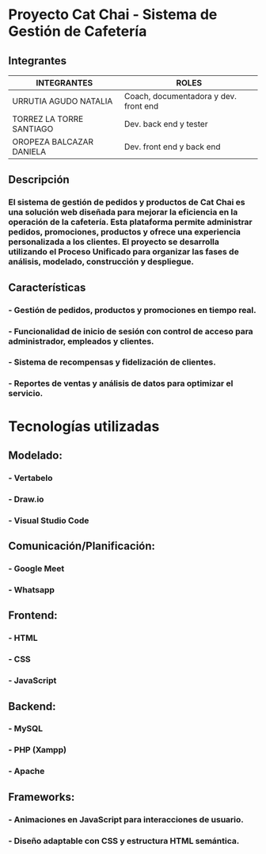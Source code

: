 # Proyecto Cat Chai - Sistema de Gestión de Cafetería

## Integrantes
| INTEGRANTES       | ROLES                                |
|---------------------|--------------------------------------------|
| URRUTIA AGUDO NATALIA  | Coach, documentadora y dev. front end |
| TORREZ  LA TORRE SANTIAGO | Dev. back end y tester |
| OROPEZA BALCAZAR DANIELA  | Dev. front end y back end      |

## Descripción
### El sistema de gestión de pedidos y productos de Cat Chai es una solución web diseñada para mejorar la eficiencia en la operación de la cafetería. Esta plataforma permite administrar pedidos, promociones, productos y ofrece una experiencia personalizada a los clientes. El proyecto se desarrolla utilizando el Proceso Unificado para organizar las fases de análisis, modelado, construcción y despliegue.

## Características
###   - Gestión de pedidos, productos y promociones en tiempo real.
###   - Funcionalidad de inicio de sesión con control de acceso para administrador, empleados y clientes.
###   - Sistema de recompensas y fidelización de clientes.
###   - Reportes de ventas y análisis de datos para optimizar el servicio.

# Tecnologías utilizadas
## Modelado:
### - Vertabelo
### - Draw.io
### - Visual Studio Code
## Comunicación/Planificación:
### - Google Meet
### - Whatsapp
## Frontend:
### - HTML
### - CSS
### - JavaScript
## Backend: 
### - MySQL
### - PHP (Xampp)
### - Apache
## Frameworks:
### - Animaciones en JavaScript para interacciones de usuario.
### - Diseño adaptable con CSS y estructura HTML semántica.
